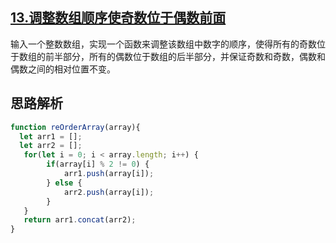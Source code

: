 ## [13.调整数组顺序使奇数位于偶数前面](https://www.nowcoder.com/practice/beb5aa231adc45b2a5dcc5b62c93f593?tpId=13&tqId=11166&tPage=1&rp=1&ru=%2Fta%2Fcoding-interviews&qru=%2Fta%2Fcoding-interviews%2Fquestion-ranking)

输入一个整数数组，实现一个函数来调整该数组中数字的顺序，使得所有的奇数位于数组的前半部分，所有的偶数位于数组的后半部分，并保证奇数和奇数，偶数和偶数之间的相对位置不变。

## 思路解析

```js
function reOrderArray(array){
  let arr1 = [];
  let arr2 = [];
   for(let i = 0; i < array.length; i++) {
        if(array[i] % 2 != 0) {
            arr1.push(array[i]);
        } else {
            arr2.push(array[i]);
        }
   }
   return arr1.concat(arr2);
}
```

